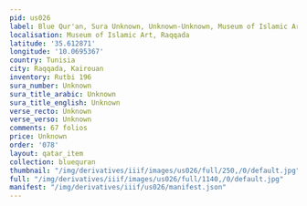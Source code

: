 ```yaml
---
pid: us026
label: Blue Qur'an, Sura Unknown, Unknown-Unknown, Museum of Islamic Art, Raqqada
localisation: Museum of Islamic Art, Raqqada
latitude: '35.612871'
longitude: '10.0695367'
country: Tunisia
city: Raqqada, Kairouan
inventory: Rutbi 196
sura_number: Unknown
sura_title_arabic: Unknown
sura_title_english: Unknown
verse_recto: Unknown
verse_verso: Unknown
comments: 67 folios
price: Unknown
order: '078'
layout: qatar_item
collection: bluequran
thumbnail: "/img/derivatives/iiif/images/us026/full/250,/0/default.jpg"
full: "/img/derivatives/iiif/images/us026/full/1140,/0/default.jpg"
manifest: "/img/derivatives/iiif/us026/manifest.json"
---
```

